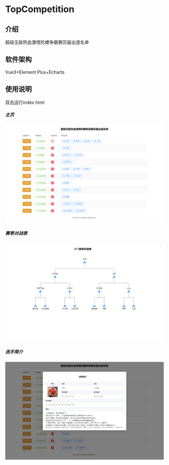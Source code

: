 # TopCompetition

## 介绍
超级无敌热血激情陀螺争霸赛历届出道名单

## 软件架构
Vue3+Element Plus+Echarts

## 使用说明
双击运行index.html

##### 主页
![image](https://github.com/LimitAbsolute/TopCompetition/blob/master/preview/1.png)
##### 赛季对战表
![image](https://github.com/LimitAbsolute/TopCompetition/blob/master/preview/2.png)
##### 选手简介
![image](https://github.com/LimitAbsolute/TopCompetition/blob/master/preview/3.png)
